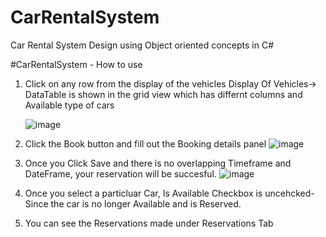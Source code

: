 # CarRentalSystem
Car Rental System Design using Object oriented concepts  in C#

#CarRentalSystem - How to use

1. Click on any row from the display of the vehicles
      Display Of Vehicles->  DataTable is shown in the grid view which has differnt columns and Available type of cars
      
      ![image](https://user-images.githubusercontent.com/11298759/52545833-90d21500-2d88-11e9-8b8c-1943e069bb73.png)

      
2. Click the Book button and fill out the Booking details panel
       ![image](https://user-images.githubusercontent.com/11298759/52545890-148c0180-2d89-11e9-8c4b-650d157732ed.png)

3. Once you Click Save and there is no overlapping Timeframe and DateFrame, your reservation will be succesful.
      ![image](https://user-images.githubusercontent.com/11298759/52545921-59179d00-2d89-11e9-84d3-84b167359ae5.png)
      
4. Once you select a particluar Car, Is Available Checkbox is uncehcked- Since the car is no longer Available and is Reserved.


4. You can see the Reservations made under Reservations Tab
